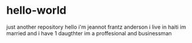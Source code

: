 # hello-world
just another repository
hello i'm jeannot frantz anderson i live in haiti
im married and i have 1 daugthter 
im a proffesional and businessman
